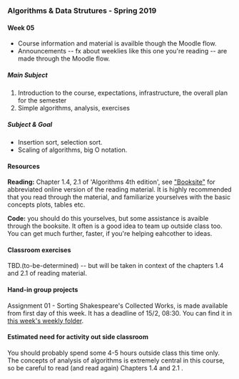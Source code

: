 ### Algorithms & Data Strutures - Spring 2019

#### Week 05
* Course information and material is availble though the Moodle flow.
* Announcements -- fx about weeklies like this one you're reading -- are made through the Moodle flow. 

##### Main Subject

1. Introduction to the course, expectations, infrastructure, the overall plan for the semester
2. Simple algorithms, analysis, exercises

##### Subject & Goal
 * Insertion sort, selection sort.
 * Scaling of algorithms, big O notation.

#### Resources
**Reading:** Chapter 1.4, 2.1 of 'Algorithms 4th edition', see ["Booksite"]() for abbreviated online version of the reading material. It is highly recommended that you read through the material, and familiarize yourselves with the basic concepts plots, tables etc.

**Code:** you should do this yourselves, but some assistance is avaible through the booksite. It often is a good idea to team up outside class too. You can get much further, faster, if you're helping eahcother to ideas.

#### Classroom exercises
TBD.(to-be-determined) -- but will be taken in context of the chapters 1.4 and 2.1 of reading material.

#### Hand-in group projects
Assignment 01 - Sorting Shakespeare's Collected Works, is made available from first day of this week. It has a deadline of 15/2, 08:30. You can find it in [this week's weekly folder](https://github.com/datsoftlyngby/soft2019spring-algorithms/tree/master/Weeklies/Week_05/Assignment_01).

#### Estimated need for activity out side classroom
You should probably spend some 4-5 hours outside class this time only. The concepts of analysis of algorithms is extremely central in this course, so be careful to read (and read again) Chapters 1.4 and 2.1 .
